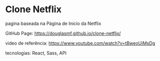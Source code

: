 # Clone Netflix

pagina baseada na Página de Inicio da Netflix

GitHub Page: https://douglasmf.github.io/clone-netflix/

video de referência: https://www.youtube.com/watch?v=tBweoUiMsDg

tecnologias: React, Sass, API
